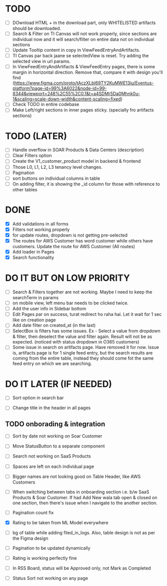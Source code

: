 # TODO
- [ ] DOwnload HTML + in the download part, only WHITELISTED artifacts should be downloaded.
- [ ] Search & Filter on TI Canvas will not work properly, since sections are individual now and it will search/filter on entire data not on individual sections
- [ ] Update Tooltip content in copy in ViewFeedEntryAndArtifacts.
- [ ] TI Canvas par back jaane se selectedView is reset. Try adding the selected view in url params.
- [ ] In ViewFeedEntryAndArtifacts & ViewFeedEntry pages, there is some margin in horizontal direction. Remove that, compare it with design you'll find (https://www.figma.com/proto/tAczXLbI69TY2KuMWE13iu/Eventus-platform?page-id=99%3A6022&node-id=99-8344&viewport=248%2C55%2C0.1&t=a4SDMr5Da0Mhnk0u-1&scaling=scale-down-width&content-scaling=fixed)
- [ ] Check TODO in entire codebase
- [ ] Make Left/right sections in inner pages sticky. (specially fro artifacts sections)

# TODO (LATER)
- [ ] Handle overflow in SOAR Products & Data Centers (description)
- [ ] Clear Filters option
- [ ] Create the V1_customer_product model in backend & frontend
- [ ] Those L0, L1, L2, L3 tenancy level changes.
- [ ] Pagination
- [ ] sort buttons on individual columns in table
- [ ] On adding filter, it is showing the _id column for those with reference to other tables

# DONE
- [x] Add validations in all forms
- [x] Filters not working properly
- [x] for update routes, dropdown is not getting pre-selected
- [x] The routes for AWS Customer has word customer while others have customers. Update the route for AWS Customer (All routes)
- [x] Add loader in Pages
- [x] Search functionality

# DO IT BUT ON LOW PRIORITY
- [ ] Search & Filters together are not working. Maybe I need to keep the searchTerm in params
- [ ] on mobile view, left menu bar needs to be clicked twice.
- [ ] Add the user info in Sidebar bottom
- [ ] Edit Pages par on success, turat redirect ho raha hai. Let it wait for 1 sec like on creation page
- [ ] Add date filter on created_at (in the last)
- [ ] SelectBox is filters has some issues. Ex - Select a value from dropdown & filter, then deselect the value and filter again. Result will not be as expected. (noticed with status dropdown in O365 customers)
- [ ] Some issue in search on artifacts page. Have removed it for now. Issue is, artifacts page is for 1 single feed entry, but the search results are coming from the entire table, instead they should come fot the same feed entry on which we are searching.

# DO IT LATER (IF NEEDED)
- [ ] Sort option in search bar
- [ ] Change title in the header in all pages



## TODO onborading & integration
- [ ] Sort by date not working on Soar Customer
- [ ] Move StatusButton to a separate component
- [ ] Search not working on SaaS Products
- [ ] Spaces are left on each individual page
- [ ] Bigger names are not looking good on Table Header, like AWS Customers
- [ ] When switching between tabs in onboarding section i.e. b/w SaaS Products & Soar Customer. If had Add New wala tab open & closed on one section, then there's issue when I navigate to the another section.
- [ ] Pagination count fix
- [x] Rating to be taken from ML Model everywhere
- [ ] bg of table while adding filed_in_logs. Also, table design is not as per the Figma design


- [ ] Pagination to be updated dynamically
- [ ] Rating is working perfectly fine
- [ ] In RSS Board, status will be Approved only, not Mark as Completed

- [ ] Status Sort not working on any page